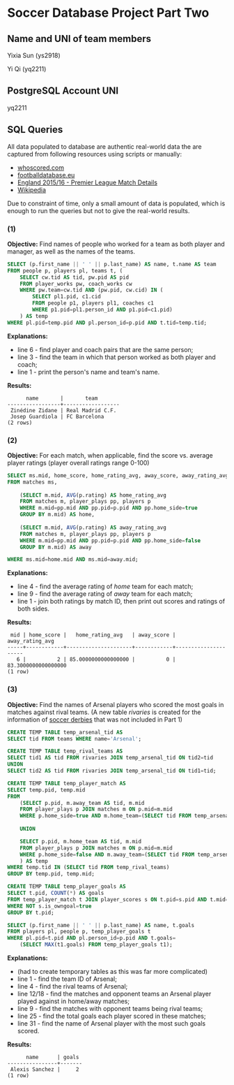# Soccer Database Project Part Two

## Name and UNI of team members
Yixia Sun (ys2918)

Yi Qi (yq2211)

## PostgreSQL Account UNI

yq2211

## SQL Queries

All data populated to database are authentic real-world data the are captured from following resources using scripts or manually:

* [whoscored.com](https://www.whoscored.com)
* [footballdatabase.eu](http://www.footballdatabase.eu)
* [England 2015/16 - Premier League Match Details](http://www.rsssf.com/tablese/eng2016det.html)
* [Wikipedia](https://en.wikipedia.org)

Due to constraint of time, only a small amount of data is populated, which is enough to run the queries but not to give the real-world results.

### (1)

**Objective:** Find names of people who worked for a team as both player and manager, as well as the names of the teams.

```sql
SELECT (p.first_name || ' ' || p.last_name) AS name, t.name AS team
FROM people p, players pl, teams t, (
	SELECT cw.tid AS tid, pw.pid AS pid
	FROM player_works pw, coach_works cw
	WHERE pw.team=cw.tid AND (pw.pid, cw.cid) IN (
		SELECT pl1.pid, c1.cid
		FROM people p1, players pl1, coaches c1
		WHERE p1.pid=pl1.person_id AND p1.pid=c1.pid)
	) AS temp
WHERE pl.pid=temp.pid AND pl.person_id=p.pid AND t.tid=temp.tid;
```

**Explanations:**

* line 6 - find player and coach pairs that are the same person;
* line 3 - find the team in which that person worked as both player and coach;
* line 1 - print the person's name and team's name.

**Results:**

```
      name       |       team       
-----------------+------------------
 Zinédine Zidane | Real Madrid C.F.
 Josep Guardiola | FC Barcelona
(2 rows)

```

### (2)

**Objective:** For each match, when applicable, find the score vs. average player ratings (player overall ratings range 0-100)

```sql
SELECT ms.mid, home_score, home_rating_avg, away_score, away_rating_avg
FROM matches ms,
	
	(SELECT m.mid, AVG(p.rating) AS home_rating_avg
	FROM matches m, player_plays pp, players p
	WHERE m.mid=pp.mid AND pp.pid=p.pid AND pp.home_side=true
	GROUP BY m.mid) AS home,
	
	(SELECT m.mid, AVG(p.rating) AS away_rating_avg
	FROM matches m, player_plays pp, players p
	WHERE m.mid=pp.mid AND pp.pid=p.pid AND pp.home_side=false
	GROUP BY m.mid) AS away

WHERE ms.mid=home.mid AND ms.mid=away.mid;
```

**Explanations:**

* line 4 - find the average rating of *home* team for each match;
* line 9 - find the average rating of *away* team for each match;
* line 1 - join both ratings by match ID, then print out scores and ratings of both sides.

**Results:**

```
 mid | home_score |   home_rating_avg   | away_score |   away_rating_avg   
-----+------------+---------------------+------------+---------------------
   6 |          2 | 85.0000000000000000 |          0 | 83.3000000000000000
(1 row)
```


### (3)

**Objective:** Find the names of Arsenal players who scored the most goals in matches against rival teams. (A new table *rivaries* is created for the information of [soccer derbies](https://en.wikipedia.org/wiki/List_of_sports_rivalries_in_the_United_Kingdom#England_and_Wales.23Basketball) that was not included in Part 1)

```sql
CREATE TEMP TABLE temp_arsenal_tid AS
SELECT tid FROM teams WHERE name='Arsenal';

CREATE TEMP TABLE temp_rival_teams AS
SELECT tid1 AS tid FROM rivaries JOIN temp_arsenal_tid ON tid2=tid
UNION
SELECT tid2 AS tid FROM rivaries JOIN temp_arsenal_tid ON tid1=tid;

CREATE TEMP TABLE temp_player_match AS
SELECT temp.pid, temp.mid
FROM 
	(SELECT p.pid, m.away_team AS tid, m.mid
	FROM player_plays p JOIN matches m ON p.mid=m.mid
	WHERE p.home_side=true AND m.home_team=(SELECT tid FROM temp_arsenal_tid)
	
	UNION

	SELECT p.pid, m.home_team AS tid, m.mid
	FROM player_plays p JOIN matches m ON p.mid=m.mid
	WHERE p.home_side=false AND m.away_team=(SELECT tid FROM temp_arsenal_tid)
	) AS temp
WHERE temp.tid IN (SELECT tid FROM temp_rival_teams)
GROUP BY temp.pid, temp.mid;

CREATE TEMP TABLE temp_player_goals AS
SELECT t.pid, COUNT(*) AS goals
FROM temp_player_match t JOIN player_scores s ON t.pid=s.pid AND t.mid=s.mid
WHERE NOT s.is_owngoal=true
GROUP BY t.pid;

SELECT (p.first_name || ' ' || p.last_name) AS name, t.goals
FROM players pl, people p, temp_player_goals t
WHERE pl.pid=t.pid AND pl.person_id=p.pid AND t.goals=
	(SELECT MAX(t1.goals) FROM temp_player_goals t1);
```

**Explanations:**

* (had to create temporary tables as this was far more complicated)
* line 1 - find the team ID of Arsenal;
* line 4 - find the rival teams of Arsenal;
* line 12/18 - find the matches and opponent teams an Arsenal player played against in home/away matches;
* line 9 - find the matches with opponent teams being rival teams;
* line 25 - find the total goals each player scored in these matches;
* line 31 - find the name of Arsenal player with the most such goals scored.

**Results:**

```
      name      | goals 
----------------+-------
 Alexis Sanchez |     2
(1 row)
```